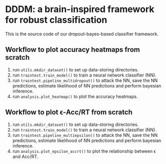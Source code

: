 # DDDM: a brain-inspired framework for robust classification

This is the source code of our dropout-bayes-based classifier framework.

## Workflow to plot accuracy heatmaps from scratch
1. run `utils.mkdir_dataset()` to set up data-storing directories.
2. run `traintest.train_model()` to train a neural network classifier (NN).
3. run `traintest.pipeline_multidropout()` to attack the NN, save the NN predictions, estimate likelihood of NN predictions and perform bayesian inference.
4. run `analysis.plot_heatmap()` to plot the accuracy heatmaps.

## Workflow to plot ϵ-Acc/RT from scratch
1. run `utils.mkdir_dataset()` to set up data-storing directories.
2. run `traintest.train_model()` to train a neural network classifier (NN).
3. run `traintest.pipeline_multiepsilon()` to attack the NN, save the NN predictions, estimate likelihood of NN predictions and perform bayesian inference.
4. run `analysis.plot_epsilon_accrt()` to plot the relationship between ϵ and Acc/RT.